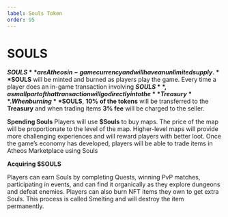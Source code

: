 ```yaml
---
label: Souls Token
order: 95
---
```

# SOULS
**$SOULS** are Atheos in-game currency and will have an unlimited supply.
**$SOULS** will be minted and burned as players play the game. Every time a player does an in-game transaction involving **$SOULS**, a small part of that transaction will go directly into the **Treasury**. When burning **$SOULS**, **10% of the tokens** will be transferred to the **Treasury** and when trading items **3% fee** will be charged to the seller.

**Spending Souls**
Players will use **$Souls** to buy maps. The price of the map will be proportionate to the level of the map. Higher-level maps will provide more challenging experiences and will reward players with better loot. Once the game’s economy has developed, players will be able to trade items in Atheos Marketplace using Souls

**Acquiring $SOULS**

Players can earn Souls by completing Quests, winning PvP matches, participating in events, and can find it organically as they explore dungeons and defeat enemies. 
Players can also burn NFT items they own to get extra Souls. This process is called Smelting and will destroy the item permanently. 
